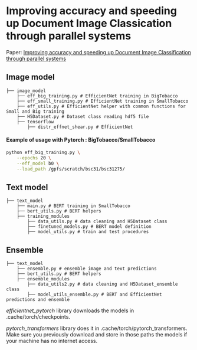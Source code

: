 # Improving accuracy and speeding up Document Image Classication through parallel systems

Paper: [Improving accuracy and speeding up Document Image Classification through parallel systems]()

## Image model

```
├── image_model
	├── eff_big_training.py # EfficientNet training in BigTobacco
	├── eff_small_training.py # EfficientNet training in SmallTobacco
	├── eff_utils.py # EfficientNet helper with common functions for Small and Big training
	├── H5Dataset.py # Dataset class reading hdf5 file
	├── tensorflow
		├── distr_effnet_shear.py # EfficientNet
```

#### Example of usage with Pytorch : BigTobacco/SmallTobacco

```bash
python eff_big_training.py \
	--epochs 20 \
	--eff_model b0 \
	--load_path /gpfs/scratch/bsc31/bsc31275/
```

## Text model

```
├── text_model
	├── main.py # BERT training in SmallTobacco
	├── bert_utils.py # BERT helpers
	├── training_modules
		├── data_utils.py # data cleaning and H5Dataset class
		├── finetuned_models.py # BERT model definition
		├── model_utils.py # train and test procedures
```

## Ensemble

```
├── text_model
	├── ensemble.py # ensemble image and text predictions
	├── bert_utils.py # BERT helpers
	├── ensemble_modules
		├── data_utils2.py # data cleaning and H5Dataset_ensemble class
		├── model_utils_ensemble.py # BERT and EfficientNet predictions and ensemble
```

_efficientnet_pytorch_ library downloads the models in .cache/torch/checkpoints.

_pytorch_transformers_ library does it in .cache/torch/pytorch_transformers. Make sure you previously download and store in those paths the models if your machine has no internet access.

